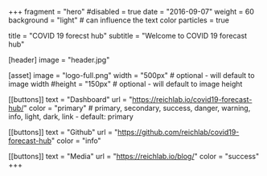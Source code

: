 +++
fragment = "hero"
#disabled = true
date = "2016-09-07"
weight = 60
background = "light" # can influence the text color
particles = true

title = "COVID 19 forecst hub"
subtitle = "Welcome to COVID 19 forecast hub"

[header]
  image = "header.jpg"

[asset]
  image = "logo-full.png"
  width = "500px" # optional - will default to image width
  #height = "150px" # optional - will default to image height

[[buttons]]
  text = "Dashboard"
  url = "https://reichlab.io/covid19-forecast-hub/"
  color = "primary" # primary, secondary, success, danger, warning, info, light, dark, link - default: primary

[[buttons]]
  text = "Github"
  url = "https://github.com/reichlab/covid19-forecast-hub"
  color = "info"

[[buttons]]
  text = "Media"
  url = "https://reichlab.io/blog/"
  color = "success"
+++

